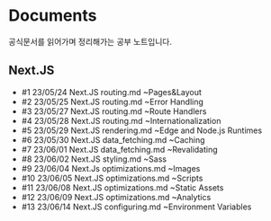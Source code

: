 # Documents
공식문서를 읽어가며 정리해가는 공부 노트입니다.

## Next.JS
- #1 23/05/24 Next.JS routing.md ~Pages&Layout
- #2 23/05/25 Next.JS routing.md ~Error Handling
- #3 23/05/27 Next.JS routing.md ~Route Handlers
- #4 23/05/28 Next.JS routing.md ~Internationalization
- #5 23/05/29 Next.JS rendering.md ~Edge and Node.js Runtimes
- #6 23/05/30 Next.JS data_fetching.md ~Caching
- #7 23/06/01 Next.JS data_fetching.md ~Revalidating
- #8 23/06/02 Next.JS styling.md ~Sass
- #9 23/06/04 Next.Js optimizations.md ~Images
- #10 23/06/05 Next.JS optimizations.md ~Scripts
- #11 23/06/08 Next.JS optimizations.md ~Static Assets
- #12 23/06/09 Next.JS optimizations.md ~Analytics
- #13 23/06/14 Next.JS configuring.md ~Environment Variables
